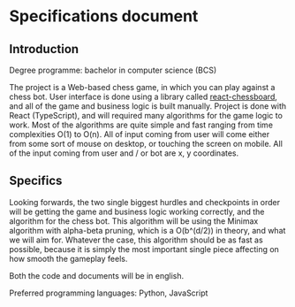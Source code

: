 # Specifications document

## Introduction
Degree programme: bachelor in computer science (BCS)

The project is a Web-based chess game, in which you can play against a chess bot. User interface is done using a library called [react-chessboard](https://www.npmjs.com/package/react-chessboard), and all of the game and business logic is built manually. Project is done with React (TypeScript), 
and will required many algorithms for the game logic to work. Most of the algorithms are quite simple and fast ranging from time complexities O(1) to O(n). All of input coming from user will come either from some sort of mouse on desktop, or touching the screen on mobile. 
All of the input coming from user and / or bot are x, y coordinates. 

## Specifics
Looking forwards, the two single biggest hurdles and checkpoints in order will be getting the game and business logic working correctly, and the algorithm for the chess bot. This algorithm will be using the Minimax algorithm with alpha-beta pruning, which is a O(b^(d/2)) in theory, and what we will aim for.
Whatever the case, this algorithm should be as fast as possible, because it is simply the most important single piece affecting on how smooth the gameplay feels.

Both the code and documents will be in english. 

Preferred programming languages: Python, JavaScript
